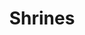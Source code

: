---
title: Shrines
description: Pages of a specific thing I like
icon: farm-flower
isInConstruction: true
eleventyNavigation:
  key: Shrines
  parent: Extras
---